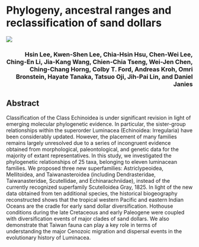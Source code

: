 # Phylogeny, ancestral ranges and reclassification of sand dollars

[![](https://img.shields.io/badge/Scientific_Reports:-10.1038/s41598--023--36848--0-black)](https://www.nature.com/articles/s41598-023-36848-0#citeas)

<h3 align="right">Hsin Lee, Kwen-Shen Lee, Chia-Hsin Hsu, Chen-Wei Lee, Ching-En Li, Jia-Kang Wang, Chien‑Chia Tseng, Wei-Jen Chen, Ching-Chang Horng, Colby T. Ford, Andreas Kroh, Omri Bronstein, Hayate Tanaka, Tatsuo Oji, Jih-Pai Lin, and Daniel Janies</h3>

## Abstract
Classification of the Class Echinoidea is under significant revision in light of emerging molecular phylogenetic evidence. In particular, the sister-group relationships within the superorder Luminacea (Echinoidea: Irregularia) have been considerably updated. However, the placement of many families remains largely unresolved due to a series of incongruent evidence obtained from morphological, paleontological, and genetic data for the majority of extant representatives. In this study, we investigated the phylogenetic relationships of 25 taxa, belonging to eleven luminacean families. We proposed three new superfamilies: Astriclypeoidea, Mellitoidea, and Taiwanasteroidea (including Dendrasteridae, Taiwanasteridae, Scutellidae, and Echinarachniidae), instead of the currently recognized superfamily Scutelloidea Gray, 1825. In light of the new data obtained from ten additional species, the historical biogeography reconstructed shows that the tropical western Pacific and eastern Indian Oceans are the cradle for early sand dollar diversification. Hothouse conditions during the late Cretaceous and early Paleogene were coupled with diversification events of major clades of sand dollars. We also demonstrate that Taiwan fauna can play a key role in terms of understanding the major Cenozoic migration and dispersal events in the evolutionary history of Luminacea.